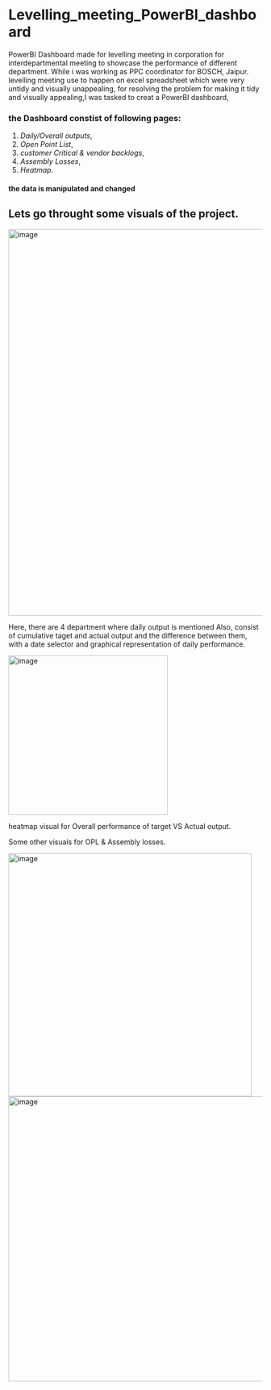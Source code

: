 # Levelling_meeting_PowerBI_dashboard
PowerBI Dashboard made for levelling meeting in corporation for interdepartmental meeting to showcase the performance of different department.
While i was working as PPC coordinator for BOSCH, Jaipur. levelling meeting use to happen on excel spreadsheet which were very untidy and visually unappealing,
for resolving the problem for making it tidy and visually appealing,I was tasked to creat a PowerBI dashboard,
### the Dashboard constist of following pages:

1. *Daily/Overall outputs*,
2. *Open Point List*,
3. *customer Critical & vendor backlogs*,
4. *Assembly Losses*,
5. *Heatmap*.

#### **the data is manipulated and changed**

## Lets go throught some visuals of the project.

<img width="766" alt="image" src="https://github.com/Gauravverma069/Levelling_meeting_PowerBI_dashboard/assets/121911821/059c01a1-e2e7-43f5-9e47-064b38721367">

Here, there are 4 department where daily output is mentioned Also, consist of cumulative taget and actual output and the difference between them,
with a date selector and graphical representation of daily performance.

<img width="316" alt="image" src="https://github.com/Gauravverma069/Levelling_meeting_PowerBI_dashboard/assets/121911821/d968277c-11d7-4ddd-b318-45a8e56f781b">

heatmap visual for Overall performance of target VS Actual output.

Some other visuals for OPL & Assembly losses.

<img width="482" alt="image" src="https://github.com/Gauravverma069/Levelling_meeting_PowerBI_dashboard/assets/121911821/542d4ec5-2ddf-4714-81f6-a05237a10054">
<img width="565" alt="image" src="https://github.com/Gauravverma069/Levelling_meeting_PowerBI_dashboard/assets/121911821/25e7e114-9a3a-40e3-90ae-acf3f4161d8b">
